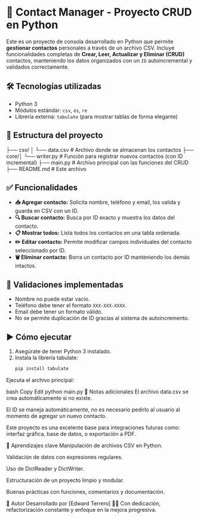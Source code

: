 # 📒 Contact Manager - Proyecto CRUD en Python

Este es un proyecto de consola desarrollado en Python que permite **gestionar contactos** personales a través de un archivo CSV. Incluye funcionalidades completas de **Crear, Leer, Actualizar y Eliminar (CRUD)** contactos, manteniendo los datos organizados con un `ID` autoincremental y validados correctamente.

## 🛠️ Tecnologías utilizadas
- Python 3
- Módulos estándar: `csv`, `os`, `re`
- Librería externa: `tabulate` (para mostrar tablas de forma elegante)

## 📁 Estructura del proyecto

├── csv/
│ └── data.csv # Archivo donde se almacenan los contactos
├── core/│ 
   └── writer.py # Función para registrar nuevos contactos (con ID incremental)
├── main.py # Archivo principal con las funciones del CRUD
├── README.md # Este archivo



## ✅ Funcionalidades

- **📥 Agregar contacto:** Solicita nombre, teléfono y email, los valida y guarda en CSV con un ID.
- **🔍 Buscar contacto:** Busca por ID exacto y muestra los datos del contacto.
- **📋 Mostrar todos:** Lista todos los contactos en una tabla ordenada.
- **✏️ Editar contacto:** Permite modificar campos individuales del contacto seleccionado por ID.
- **🗑️ Eliminar contacto:** Borra un contacto por ID manteniendo los demás intactos.

## 🧪 Validaciones implementadas

- Nombre no puede estar vacío.
- Teléfono debe tener el formato `XXX-XXX-XXXX`.
- Email debe tener un formato válido.
- No se permite duplicación de ID gracias al sistema de autoincremento.

## ▶️ Cómo ejecutar

1. Asegúrate de tener Python 3 instalado.
2. Instala la librería tabulate:
   ```bash
   pip install tabulate
Ejecuta el archivo principal:

bash
Copy
Edit
python main.py
📌 Notas adicionales
El archivo data.csv se crea automáticamente si no existe.

El ID se maneja automáticamente, no es necesario pedirlo al usuario al momento de agregar un nuevo contacto.

Este proyecto es una excelente base para integraciones futuras como: interfaz gráfica, base de datos, o exportación a PDF.

🧠 Aprendizajes clave
Manipulación de archivos CSV en Python.

Validación de datos con expresiones regulares.

Uso de DictReader y DictWriter.

Estructuración de un proyecto limpio y modular.

Buenas prácticas con funciones, comentarios y documentación.

🚀 Autor
Desarrollado por [Edward Terrero] 🧑‍💻
Con dedicación, refactorización constante y enfoque en la mejora progresiva.
